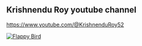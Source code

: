 ## Krishnendu Roy youtube channel 
https://www.youtube.com/@KrishnenduRoy52

[![Flappy Bird](http://img.youtube.com/vi/O2gCZ_cpSR4/0.jpg)](http://www.youtube.com/watch?v=O2gCZ_cpSR4 "Flappy Bird Tutorial from Scratch Using ReactJS || Krishnendu Roy")

